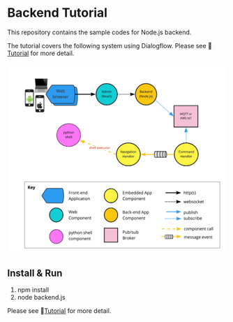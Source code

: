 # Backend Tutorial

This repository contains the sample codes for Node.js backend.

The tutorial covers the following system using Dialogflow. Please see 🎸[Tutorial](https://rubenchoi.tistory.com/33) for more detail.

![image](../data/node-shell-launcher.jpg)


## Install & Run

1. npm install
2. node backend.js

Please see 🎸[Tutorial](https://rubenchoi.tistory.com/33) for more detail.
